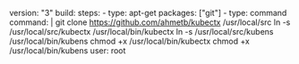 version: "3"
build:
  steps:
    - type: apt-get
      packages: ["git"]
    - type: command
      command: |
        git clone https://github.com/ahmetb/kubectx /usr/local/src
        ln -s /usr/local/src/kubectx /usr/local/bin/kubectx
        ln -s /usr/local/src/kubens /usr/local/bin/kubens
        chmod +x /usr/local/bin/kubectx
        chmod +x /usr/local/bin/kubens
      user: root

